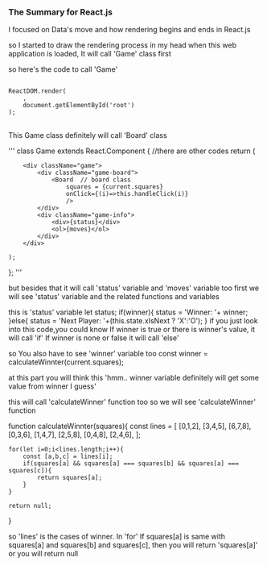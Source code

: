 ### The Summary for React.js 

I focused on Data's move and how rendering begins and ends in React.js

so I started to draw the rendering process in my head 
when this web application is loaded, It will call 'Game' class first 

so here's the code to call 'Game'

<pre>
<code>
ReactDOM.render(
    <Game />,
    document.getElementById('root')
);
</code>
</pre>

 

This Game class definitely will call 'Board' class

'''
class Game extends React.Component {
//there are other codes
    return (
    
        <div className="game">
            <div className="game-board">
                <Board  // board class
                    squares = {current.squares}
                    onClick={(i)=>this.handleClick(i)}
                    />
            </div>
            <div className="game-info">
                <div>{status}</div>
                <ol>{moves}</ol>
            </div>
        </div>
            
    );
  
};
'''
  
but besides that it will call 'status' variable and 'moves' variable too
first we will see 'status' variable and the related functions and variables

this is 'status' variable
let status;
if(winner){
       status = 'Winner: '+ winner;
}else{
       status = 'Next Player: '+(this.state.xIsNext ? 'X':'O');
}
if you just look into this code,you could know If winner is true or there is winner's value, it will call 'if' If winner is none or false it will call 'else' 


so You also have to see 'winner' variable too 
const winner = calculateWinnter(current.squares);

at this part you will think this
'hmm.. winner variable definitely will get some value from winner I guess'


this will call 'calculateWinner' function too
so we will see 'calculateWinner' function

function calculateWinnter(squares){
    const lines = [
        [0,1,2],
        [3,4,5],
        [6,7,8],
        [0,3,6],
        [1,4,7],
        [2,5,8],
        [0,4,8],
        [2,4,6],
    ];

    for(let i=0;i<lines.length;i++){
        const [a,b,c] = lines[i];
        if(squares[a] && squares[a] === squares[b] && squares[a] === squares[c]){
            return squares[a];
        }
    }

    return null;
}

so 'lines' is the cases of winner. In 'for' If squares[a] is same with squares[a] and squares[b] and
squares[c], then you will return 'squares[a]' or you will return null 











  
  
  
